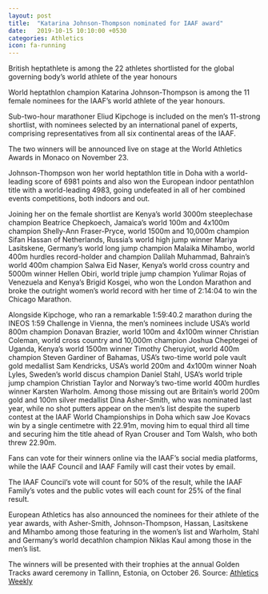 ```yaml
---
layout: post
title:  "Katarina Johnson-Thompson nominated for IAAF award"
date:   2019-10-15 10:10:00 +0530
categories: Athletics
icon: fa-running
---
```

British heptathlete is among the 22 athletes shortlisted for the global governing body’s world athlete of the year honours

World heptathlon champion Katarina Johnson-Thompson is among the 11 female nominees for the IAAF’s world athlete of the year honours.

Sub-two-hour marathoner Eliud Kipchoge is included on the men’s 11-strong shortlist, with nominees selected by an international panel of experts, comprising representatives from all six continental areas of the IAAF.

The two winners will be announced live on stage at the World Athletics Awards in Monaco on November 23.

Johnson-Thompson won her world heptathlon title in Doha with a world-leading score of 6981 points and also won the European indoor pentathlon title with a world-leading 4983, going undefeated in all of her combined events competitions, both indoors and out.

Joining her on the female shortlist are Kenya’s world 3000m steeplechase champion Beatrice Chepkoech, Jamaica’s world 100m and 4x100m champion Shelly-Ann Fraser-Pryce, world 1500m and 10,000m champion Sifan Hassan of Netherlands, Russia’s world high jump winner Mariya Lasitskene, Germany’s world long jump champion Malaika Mihambo, world 400m hurdles record-holder and champion Dalilah Muhammad, Bahrain’s world 400m champion Salwa Eid Naser, Kenya’s world cross country and 5000m winner Hellen Obiri, world triple jump champion Yulimar Rojas of Venezuela and Kenya’s Brigid Kosgei, who won the London Marathon and broke the outright women’s world record with her time of 2:14:04 to win the Chicago Marathon.

Alongside Kipchoge, who ran a remarkable 1:59:40.2 marathon during the INEOS 1:59 Challenge in Vienna, the men’s nominees include USA’s world 800m champion Donavan Brazier, world 100m and 4x100m winner Christian Coleman, world cross country and 10,000m champion Joshua Cheptegei of Uganda, Kenya’s world 1500m winner Timothy Cheruyiot, world 400m champion Steven Gardiner of Bahamas, USA’s two-time world pole vault gold medallist Sam Kendricks, USA’s world 200m and 4x100m winner Noah Lyles, Sweden’s world discus champion Daniel Stahl, USA’s world triple jump champion Christian Taylor and Norway’s two-time world 400m hurdles winner Karsten Warholm.
Among those missing out are Britain’s world 200m gold and 100m silver medallist Dina Asher-Smith, who was nominated last year, while no shot putters appear on the men’s list despite the superb contest at the IAAF World Championships in Doha which saw Joe Kovacs win by a single centimetre with 22.91m, moving him to equal third all time and securing him the title ahead of Ryan Crouser and Tom Walsh, who both threw 22.90m.

Fans can vote for their winners online via the IAAF’s social media platforms, while the IAAF Council and IAAF Family will cast their votes by email.

The IAAF Council’s vote will count for 50% of the result, while the IAAF Family’s votes and the public votes will each count for 25% of the final result.

European Athletics has also announced the nominees for their athlete of the year awards, with Asher-Smith, Johnson-Thompson, Hassan, Lasitskene and Mihambo among those featuring in the women’s list and Warholm, Stahl and Germany’s world decathlon champion Niklas Kaul among those in the men’s list.

The winners will be presented with their trophies at the annual Golden Tracks award ceremony in Tallinn, Estonia, on October 26.
Source: [Athletics Weekly](https://www.athleticsweekly.com/athletics-news/katarina-johnson-thompson-nominated-for-iaaf-award-1039926131/)
